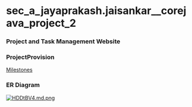 # sec_a_jayaprakash.jaisankar__corejava_project_2

### Project and Task Management Website


### ProjectProvision

[Milestones](https://github.com/fssa-batch3/sec_a_jayaprakash.jaisankar__corejava_project_2/issues/1)

### ER Diagram
[![HDDtBV4.md.png](https://iili.io/HDDtBV4.md.png)](https://freeimage.host/i/HDDtBV4)
